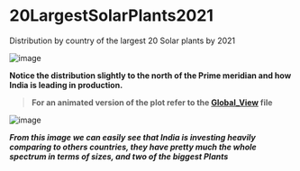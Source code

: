 # 20LargestSolarPlants2021
Distribution by country of the largest 20 Solar plants by 2021

![image](https://user-images.githubusercontent.com/81306499/143096935-92b56c2b-ab9c-4300-9efb-bb4578d1eda4.png)


**Notice the distribution slightly to the north of the Prime meridian and how India is leading in production.**

> **For an animated version of the plot refer to the [Global_View](https://github.com/suazojaime/20LargestSolarPlants2021/blob/main/gloab_view.html) file**


![image](https://user-images.githubusercontent.com/81306499/143097185-a00323e6-9cbf-4262-82e9-837fff32dab1.png)


***From this image we can easily see that India is investing heavily comparing to others countries, they have pretty much the whole spectrum in terms of sizes, and two of the biggest Plants***
